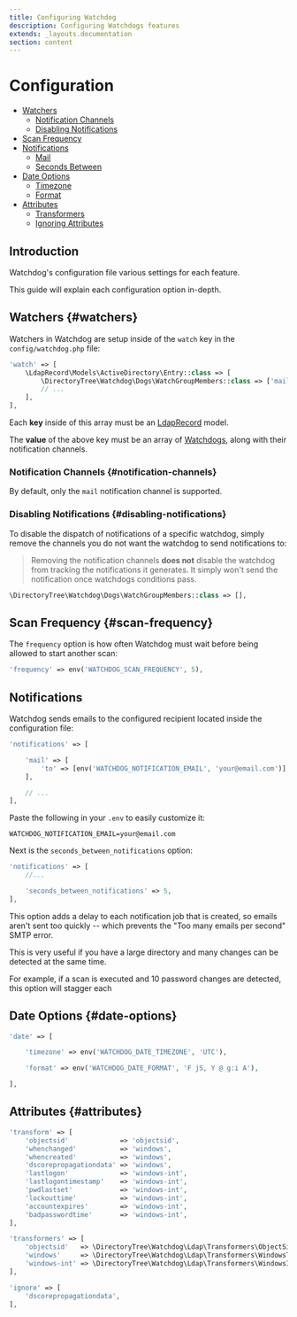 ```yaml
---
title: Configuring Watchdog
description: Configuring Watchdogs features
extends: _layouts.documentation
section: content
---
```


# Configuration

- [Watchers](#watchers)
  - [Notification Channels](#notification-channels)
  - [Disabling Notifications](#disabling-notifications)
- [Scan Frequency](#scan-frequency)
- [Notifications](#notifications)
  - [Mail]()
  - [Seconds Between]()
- [Date Options]()
  - [Timezone]()
  - [Format]()
- [Attributes]()
  - [Transformers]()
  - [Ignoring Attributes]()

## Introduction

Watchdog's configuration file various settings for each feature.

This guide will explain each configuration option in-depth.

## Watchers {#watchers}

Watchers in Watchdog are setup inside of the `watch` key in the `config/watchdog.php` file:

```php
'watch' => [
    \LdapRecord\Models\ActiveDirectory\Entry::class => [
        \DirectoryTree\Watchdog\Dogs\WatchGroupMembers::class => ['mail'],
        // ...
    ],
],
```

Each **key** inside of this array must be an [LdapRecord](https://ldaprecord.com/docs/models) model.

The **value** of the above key must be an array of [Watchdogs](docs/dogs/), along with their notification channels.

### Notification Channels {#notification-channels}

By default, only the `mail` notification channel is supported.

### Disabling Notifications {#disabling-notifications}

To disable the dispatch of notifications of a specific watchdog, simply remove the channels you do not 
want the watchdog to send notifications to:

> Removing the notification channels **does not** disable the watchdog from tracking the notifications
> it generates. It simply won't send the notification once watchdogs conditions pass.

```php
\DirectoryTree\Watchdog\Dogs\WatchGroupMembers::class => [],
```

## Scan Frequency {#scan-frequency}

The `frequency` option is how often Watchdog must wait before being allowed to start another scan:

```php
'frequency' => env('WATCHDOG_SCAN_FREQUENCY', 5),
```

## Notifications

Watchdog sends emails to the configured recipient located inside the configuration file:
 
```php
'notifications' => [

    'mail' => [
        'to' => [env('WATCHDOG_NOTIFICATION_EMAIL', 'your@email.com')],
    ],

    // ...
],
```
 
Paste the following in your `.env` to easily customize it:

```text
WATCHDOG_NOTIFICATION_EMAIL=your@email.com
```

Next is the `seconds_between_notifications` option:

```php
'notifications' => [
    //... 

    'seconds_between_notifications' => 5,
],
```

This option adds a delay to each notification job that is created, so emails aren't
sent too quickly -- which prevents the "Too many emails per second" SMTP error.

This is very useful if you have a large directory and many changes can be detected at the same time.

For example, if a scan is executed and 10 password changes are detected, this option will stagger each

## Date Options {#date-options}

```php
'date' => [

    'timezone' => env('WATCHDOG_DATE_TIMEZONE', 'UTC'),

    'format' => env('WATCHDOG_DATE_FORMAT', 'F jS, Y @ g:i A'),

],
```

## Attributes {#attributes}

```php
'transform' => [
    'objectsid'             => 'objectsid',
    'whenchanged'           => 'windows',
    'whencreated'           => 'windows',
    'dscorepropagationdata' => 'windows',
    'lastlogon'             => 'windows-int',
    'lastlogontimestamp'    => 'windows-int',
    'pwdlastset'            => 'windows-int',
    'lockouttime'           => 'windows-int',
    'accountexpires'        => 'windows-int',
    'badpasswordtime'       => 'windows-int',
],

'transformers' => [
    'objectsid'   => \DirectoryTree\Watchdog\Ldap\Transformers\ObjectSid::class,
    'windows'     => \DirectoryTree\Watchdog\Ldap\Transformers\WindowsTimestamp::class,
    'windows-int' => \DirectoryTree\Watchdog\Ldap\Transformers\WindowsIntTimestamp::class,
],

'ignore' => [
    'dscorepropagationdata',
],
```
